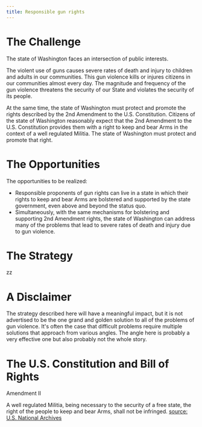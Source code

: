 ```yaml
---
title: Responsible gun rights
---
```


# The Challenge

The state of Washington faces an intersection of public interests. 

The violent use of guns causes severe rates of death and injury to children and adults in our communities. This gun violence kills or injures citizens in our communities almost every day. The magnitude and frequency of the gun violence threatens the security of our State and violates the security of its people.

At the same time, the state of Washington must protect and promote the rights described by the 2nd Amendment to the U.S. Constitution. Citizens of the state of Washington reasonably expect that the 2nd Amendment to the U.S. Constitution provides them with a right to keep and bear Arms in the context of a well regulated Militia. The state of Washington must protect and promote that right.

# The Opportunities

The opportunities to be realized:

* Responsible proponents of gun rights can live in a state in which their rights to keep and bear Arms are bolstered and supported by the state government, even above and beyond the status quo.
* Simultaneously, with the same mechanisms for bolstering and supporting 2nd Amendment rights, the state of Washington can address many of the problems that lead to severe rates of death and injury due to gun violence. 

# The Strategy

zz

# A Disclaimer

The strategy described here will have a meaningful impact, but it is not advertised to be the one grand and golden solution to all of the problems of gun violence. It's often the case that difficult problems require multiple solutions that approach from various angles. The angle here is probably a very effective one but also probably not the whole story.


# The U.S. Constitution and Bill of Rights

Amendment II

A well regulated Militia, being necessary to the security of a free state, the right of the people to keep and bear Arms, shall not be infringed.
[source: U.S. National Archives](https://www.archives.gov/founding-docs/bill-of-rights-transcript)

